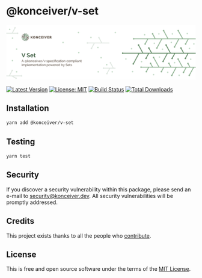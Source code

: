 # @konceiver/v-set

<p align="center"><img src="./banner.png" /></p>

[![Latest Version](https://badgen.now.sh/npm/v/@konceiver/v-set)](https://www.npmjs.com/package/@konceiver/v-set)
[![License: MIT](https://badgen.now.sh/badge/license/MIT/green)](./LICENSE)
[![Build Status](https://img.shields.io/github/workflow/status/konceiver/v-set/run-tests?label=tests)](https://img.shields.io/github/workflow/status/konceiver/v-set/CI?label=CI)
[![Total Downloads](https://badgen.net/npm/dt/konceiver/v-set)](https://npmjs.org/package/@konceiver/v-set)

## Installation

```bash
yarn add @konceiver/v-set
```

## Testing

```bash
yarn test
```

## Security

If you discover a security vulnerability within this package, please send an e-mail to security@konceiver.dev. All security vulnerabilities will be promptly addressed.

## Credits

This project exists thanks to all the people who [contribute](../../contributors).

## License

This is free and open source software under the terms of the [MIT License](./LICENSE).
